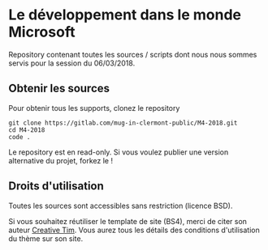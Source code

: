 # Le développement dans le monde Microsoft

Repository contenant toutes les sources / scripts dont nous nous sommes servis pour la session du 06/03/2018.

## Obtenir les sources

Pour obtenir tous les supports, clonez le repository

    git clone https://gitlab.com/mug-in-clermont-public/M4-2018.git
    cd M4-2018
    code .

Le repository est en read-only. Si vous voulez publier une version alternative du projet, forkez le !

## Droits d'utilisation

Toutes les sources sont accessibles sans restriction (licence BSD).

Si vous souhaitez réutiliser le template de site (BS4), merci de citer son auteur [Creative Tim](https://www.creative-tim.com). Vous aurez tous les détails des conditions d'utilisation du thème sur son site.